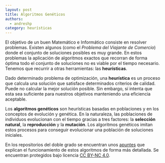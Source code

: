 ```yaml
---
layout: post
title: Algoritmos Genéticos
authors:
  - andreshp
category: heurísticas
---
```


El objetivo de un buen Matemático e Informático consiste en resolver problemas. Existen algunos (como el *Problema del Viajante de Comercio*) donde el conjunto de soluciones posibles es muy grande. En estos problemas la aplicación de algoritmos exactos que recorran de forma óptima todo el conjunto de soluciones no es viable por el tiempo necesario. Tenemos que recurrir a otras herramientas: las **heurísticas**.

Dado determinado problema de optimización, una **heurística** es un proceso que calcula una solución que satisface determinados criterios de calidad. Puede no calcular la mejor solución posible. Sin embargo, sí intenta que esta sea suficiente para nuestros objetivos manteniendo una eficiencia aceptable.

Los **algoritmos genéticos** son heurísticas basadas en poblaciones y en los conceptos de evolución y genética. En la naturaleza, las poblaciones de individuos evolucionan con el tiempo gracias a tres factores: la **selección natural**, la **reproducción** y la **mutación**. Los algoritmos genéticos imitan estos procesos para conseguir evolucionar una población de soluciones iniciales. 

En los repositorios del doble grado se encuentran unos [apuntes](https://github.com/dgiim/AlgoritmosGeneticos) que explican el funcionamiento de estos algoritmos de forma más detallada. Se encuentran protegidos bajo licencia [CC BY-NC 4.0](http://creativecommons.org/licenses/by-nc/4.0/).